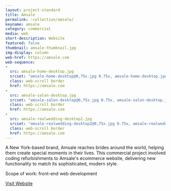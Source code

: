 ```yaml
---
layout: project-standard
title: Amsale
permalink: :collection/amsale/
keyname: amsale
category: commercial
media: web
short-description: Website
featured: false
thumbnail: amsale-thumbnail.jpg
img-display: column
web-href: https://amsale.com
web-sequence: 
- 
  src: amsale-home-desktop.jpg
  srcset: "amsale-home-desktop@0,75x.jpg 0.75x, amsale-home-desktop.jpg 1x, amsale-home-desktop@1,5x.jpg 1.5x"
  class: web-scroll border
  href: https://amsale.com
- 
  src: amsale-salon-desktop.jpg
  srcset: "amsale-salon-desktop@0,75x.jpg 0.75x, amsale-salon-desktop.jpg 1x, amsale-salon-desktop@1,5x.jpg 1.5x"
  class: web-scroll border
  href: https://amsale.com
- 
  src: amsale-realwedding-desktop2.jpg
  srcset: "amsale-realwedding-desktop2@0,75x.jpg 0.75x, amsale-realwedding-desktop2.jpg 1x, amsale-realwedding-desktop2@1,5x.jpg 1.5x"
  class: web-scroll border
  href: https://amsale.com
---
```


A New York-based brand, Amsale reaches brides around the world, helping them create special moments in their lives. This commercial project involved coding refurbishments to Amsale's ecommerce website, delivering new functionality to match its sophisticated, modern style.

Scope of work: front-end web development

<a class="learn-more" href="https://amsale.com" target="_blank">Visit Website<span class="lg-right-arrow"></span></a> 

